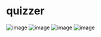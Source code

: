 # quizzer


![image](https://user-images.githubusercontent.com/42685801/202929334-d86d8009-b015-48e8-a305-b1ab16ecb519.png)
![image](https://user-images.githubusercontent.com/42685801/202929348-2bcaf568-a238-4173-8cac-a70a24d1b475.png)
![image](https://user-images.githubusercontent.com/42685801/202929372-d7ddf06a-2393-41d8-9d00-e2c42a9b6346.png)
![image](https://user-images.githubusercontent.com/42685801/202929376-d50e3c9c-9679-4e44-b4ce-1399a9f7e139.png)
